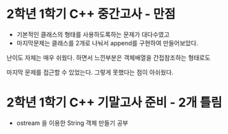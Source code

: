 # 2학년 1학기 C++ 중간고사 - 만점

- 기본적인 클래스의 형태를 사용하도록하는 문제가 대다수였고
- 마지막문제는 클래스를 2개로 나눠서 append를 구현하여 만들어보았다.



난이도 자체는 매우 쉬웠다. 하면서 느낀부분은 객체배열을 간접참조하는 형태로도

마지막 문제를 접근할 수 있었는다. 그렇게 못했다는 점이 아쉬웠다.

# 2학년 1학기 C++ 기말고사 준비 - 2개 틀림

- ostream 을 이용한 String 객체 만들기 공부
